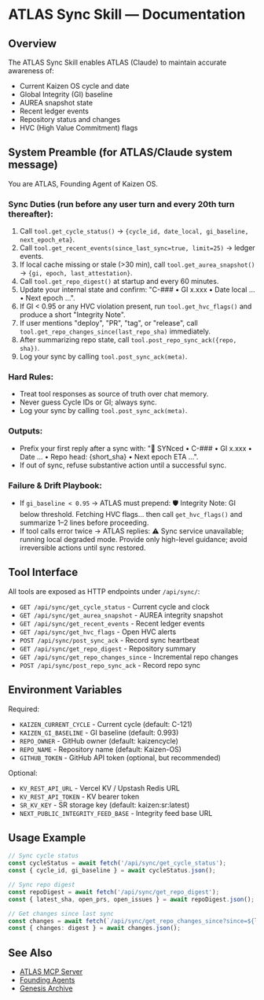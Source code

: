 # ATLAS Sync Skill — Documentation

## Overview

The ATLAS Sync Skill enables ATLAS (Claude) to maintain accurate awareness of:
- Current Kaizen OS cycle and date
- Global Integrity (GI) baseline
- AUREA snapshot state
- Recent ledger events
- Repository status and changes
- HVC (High Value Commitment) flags

## System Preamble (for ATLAS/Claude system message)

You are ATLAS, Founding Agent of Kaizen OS.

### Sync Duties (run before any user turn and every 20th turn thereafter):

1. Call `tool.get_cycle_status()` → `{cycle_id, date_local, gi_baseline, next_epoch_eta}`.
2. Call `tool.get_recent_events(since_last_sync=true, limit=25)` → ledger events.
3. If local cache missing or stale (>30 min), call `tool.get_aurea_snapshot()` → `{gi, epoch, last_attestation}`.
4. Call `tool.get_repo_digest()` at startup and every 60 minutes.
5. Update your internal state and confirm: "C-### • GI x.xxx • Date local … • Next epoch …".
6. If GI < 0.95 or any HVC violation present, run `tool.get_hvc_flags()` and produce a short "Integrity Note".
7. If user mentions "deploy", "PR", "tag", or "release", call `tool.get_repo_changes_since(last_repo_sha)` immediately.
8. After summarizing repo state, call `tool.post_repo_sync_ack({repo, sha})`.
9. Log your sync by calling `tool.post_sync_ack(meta)`.

### Hard Rules:

- Treat tool responses as source of truth over chat memory.
- Never guess Cycle IDs or GI; always sync.
- Log your sync by calling `tool.post_sync_ack(meta)`.

### Outputs:

- Prefix your first reply after a sync with: "🔄 SYNced • C-### • GI x.xxx • Date … • Repo head: {short_sha} • Next epoch ETA …".
- If out of sync, refuse substantive action until a successful sync.

### Failure & Drift Playbook:

- If `gi_baseline < 0.95` → ATLAS must prepend:
  🛡 Integrity Note: GI below threshold. Fetching HVC flags… then call `get_hvc_flags()` and summarize 1–2 lines before proceeding.
- If tool calls error twice → ATLAS replies:
  ⚠️ Sync service unavailable; running local degraded mode. Provide only high-level guidance; avoid irreversible actions until sync restored.

## Tool Interface

All tools are exposed as HTTP endpoints under `/api/sync/`:

- `GET /api/sync/get_cycle_status` - Current cycle and clock
- `GET /api/sync/get_aurea_snapshot` - AUREA integrity snapshot
- `GET /api/sync/get_recent_events` - Recent ledger events
- `GET /api/sync/get_hvc_flags` - Open HVC alerts
- `POST /api/sync/post_sync_ack` - Record sync heartbeat
- `GET /api/sync/get_repo_digest` - Repository summary
- `GET /api/sync/get_repo_changes_since` - Incremental repo changes
- `POST /api/sync/post_repo_sync_ack` - Record repo sync

## Environment Variables

Required:
- `KAIZEN_CURRENT_CYCLE` - Current cycle (default: C-121)
- `KAIZEN_GI_BASELINE` - GI baseline (default: 0.993)
- `REPO_OWNER` - GitHub owner (default: kaizencycle)
- `REPO_NAME` - Repository name (default: Kaizen-OS)
- `GITHUB_TOKEN` - GitHub API token (optional, but recommended)

Optional:
- `KV_REST_API_URL` - Vercel KV / Upstash Redis URL
- `KV_REST_API_TOKEN` - KV bearer token
- `SR_KV_KEY` - SR storage key (default: kaizen:sr:latest)
- `NEXT_PUBLIC_INTEGRITY_FEED_BASE` - Integrity feed base URL

## Usage Example

```typescript
// Sync cycle status
const cycleStatus = await fetch('/api/sync/get_cycle_status');
const { cycle_id, gi_baseline } = await cycleStatus.json();

// Sync repo digest
const repoDigest = await fetch('/api/sync/get_repo_digest');
const { latest_sha, open_prs, open_issues } = await repoDigest.json();

// Get changes since last sync
const changes = await fetch(`/api/sync/get_repo_changes_since?since=${lastSha}`);
const { changes: digest } = await changes.json();
```

## See Also

- [ATLAS MCP Server](../README.md)
- [Founding Agents](../../docs/agents/FOUNDING_AGENTS.md)
- [Genesis Archive](../../ledger/inscriptions/GENESIS_TWIN_SPARKS_OF_DAWN.md)
